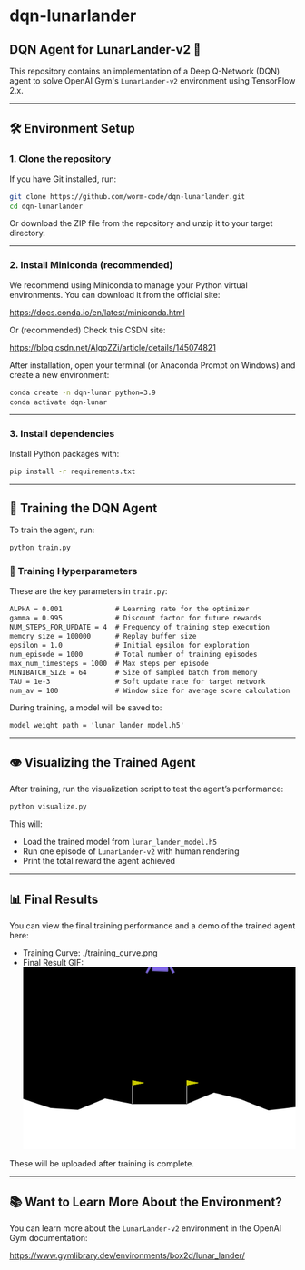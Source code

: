 # dqn-lunarlander
## DQN Agent for LunarLander-v2 🚀

This repository contains an implementation of a Deep Q-Network (DQN) agent to solve OpenAI Gym's `LunarLander-v2` environment using TensorFlow 2.x.

---

## 🛠️ Environment Setup

### 1. Clone the repository

If you have Git installed, run:

```bash
git clone https://github.com/worm-code/dqn-lunarlander.git
cd dqn-lunarlander
```

Or download the ZIP file from the repository and unzip it to your target directory.

---

### 2. Install Miniconda (recommended)

We recommend using Miniconda to manage your Python virtual environments. You can download it from the official site:

https://docs.conda.io/en/latest/miniconda.html

Or (recommended)
Check this CSDN site:

https://blog.csdn.net/AlgoZZi/article/details/145074821

After installation, open your terminal (or Anaconda Prompt on Windows) and create a new environment:

```bash
conda create -n dqn-lunar python=3.9
conda activate dqn-lunar
```

---

### 3. Install dependencies

Install Python packages with:
```bash
pip install -r requirements.txt
```

---


## 🚀 Training the DQN Agent

To train the agent, run:
```python
python train.py
```
### 📌 Training Hyperparameters

These are the key parameters in `train.py`:
```
ALPHA = 0.001             # Learning rate for the optimizer
gamma = 0.995             # Discount factor for future rewards
NUM_STEPS_FOR_UPDATE = 4  # Frequency of training step execution
memory_size = 100000      # Replay buffer size
epsilon = 1.0             # Initial epsilon for exploration
num_episode = 1000        # Total number of training episodes
max_num_timesteps = 1000  # Max steps per episode
MINIBATCH_SIZE = 64       # Size of sampled batch from memory
TAU = 1e-3                # Soft update rate for target network
num_av = 100              # Window size for average score calculation
```

During training, a model will be saved to:
```
model_weight_path = 'lunar_lander_model.h5'
```
---

## 👁️ Visualizing the Trained Agent

After training, run the visualization script to test the agent’s performance:
```python
python visualize.py
```
This will:
- Load the trained model from `lunar_lander_model.h5`
- Run one episode of `LunarLander-v2` with human rendering
- Print the total reward the agent achieved

---

## 📊 Final Results

You can view the final training performance and a demo of the trained agent here:

- Training Curve: ./training_curve.png
- Final Result GIF:
![DQN Agent in LunarLander-v2](./demo/lunarlander_demo.gif)

These will be uploaded after training is complete.

---

## 📚 Want to Learn More About the Environment?

You can learn more about the `LunarLander-v2` environment in the OpenAI Gym documentation:

https://www.gymlibrary.dev/environments/box2d/lunar_lander/
